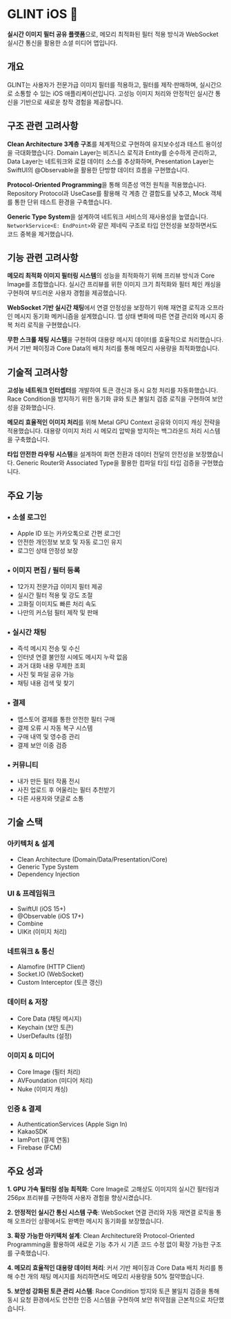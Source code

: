 # GLINT iOS 📸

**실시간 이미지 필터 공유 플랫폼**으로, 메모리 최적화된 필터 적용 방식과 WebSocket 실시간 통신을 활용한 소셜 미디어 앱입니다.

## 개요

GLINT는 사용자가 전문가급 이미지 필터를 적용하고, 필터를 제작·판매하며, 실시간으로 소통할 수 있는 iOS 애플리케이션입니다. 고성능 이미지 처리와 안정적인 실시간 통신을 기반으로 새로운 창작 경험을 제공합니다.

## 구조 관련 고려사항

**Clean Architecture 3계층 구조**를 체계적으로 구현하여 유지보수성과 테스트 용이성을 극대화했습니다. Domain Layer는 비즈니스 로직과 Entity를 순수하게 관리하고, Data Layer는 네트워크와 로컬 데이터 소스를 추상화하며, Presentation Layer는 SwiftUI의 @Observable을 활용한 단방향 데이터 흐름을 구현했습니다.

**Protocol-Oriented Programming**을 통해 의존성 역전 원칙을 적용했습니다. Repository Protocol과 UseCase를 활용해 각 계층 간 결합도를 낮추고, Mock 객체를 통한 단위 테스트 환경을 구축했습니다.

**Generic Type System**을 설계하여 네트워크 서비스의 재사용성을 높였습니다. `NetworkService<E: EndPoint>`와 같은 제네릭 구조로 타입 안전성을 보장하면서도 코드 중복을 제거했습니다.

## 기능 관련 고려사항

**메모리 최적화 이미지 필터링 시스템**의 성능을 최적화하기 위해 프리뷰 방식과 Core Image를 조합했습니다. 실시간 프리뷰를 위한 이미지 크기 최적화와 필터 체인 캐싱을 구현하여 부드러운 사용자 경험을 제공했습니다.

**WebSocket 기반 실시간 채팅**에서 연결 안정성을 보장하기 위해 재연결 로직과 오프라인 메시지 동기화 메커니즘을 설계했습니다. 앱 상태 변화에 따른 연결 관리와 메시지 중복 처리 로직을 구현했습니다.

**무한 스크롤 채팅 시스템**을 구현하여 대용량 메시지 데이터를 효율적으로 처리했습니다. 커서 기반 페이징과 Core Data의 배치 처리를 통해 메모리 사용량을 최적화했습니다.

## 기술적 고려사항

**고성능 네트워크 인터셉터**를 개발하여 토큰 갱신과 동시 요청 처리를 자동화했습니다. Race Condition을 방지하기 위한 동기화 큐와 토큰 불일치 검증 로직을 구현하여 보안성을 강화했습니다.

**메모리 효율적인 이미지 처리**를 위해 Metal GPU Context 공유와 이미지 캐싱 전략을 적용했습니다. 대용량 이미지 처리 시 메모리 압박을 방지하는 백그라운드 처리 시스템을 구축했습니다.

**타입 안전한 라우팅 시스템**을 설계하여 화면 전환과 데이터 전달의 안전성을 보장했습니다. Generic Router와 Associated Type을 활용한 컴파일 타임 타입 검증을 구현했습니다.

## 주요 기능

### • 소셜 로그인
- Apple ID 또는 카카오톡으로 간편 로그인
- 안전한 개인정보 보호 및 자동 로그인 유지
- 로그인 상태 안정성 보장

### • 이미지 편집 / 필터 등록
- 12가지 전문가급 이미지 필터 제공
- 실시간 필터 적용 및 강도 조절
- 고화질 이미지도 빠른 처리 속도
- 나만의 커스텀 필터 제작 및 판매

### • 실시간 채팅
- 즉석 메시지 전송 및 수신
- 인터넷 연결 불안정 시에도 메시지 누락 없음
- 과거 대화 내용 무제한 조회
- 사진 및 파일 공유 가능
- 채팅 내용 검색 및 찾기

### • 결제
- 앱스토어 결제를 통한 안전한 필터 구매
- 결제 오류 시 자동 복구 시스템
- 구매 내역 및 영수증 관리
- 결제 보안 이중 검증

### • 커뮤니티
- 내가 만든 필터 작품 전시
- 사진 업로드 후 어울리는 필터 추천받기
- 다른 사용자와 댓글로 소통

## 기술 스택

### **아키텍처 & 설계**
- Clean Architecture (Domain/Data/Presentation/Core)
- Generic Type System
- Dependency Injection

### **UI & 프레임워크**
- SwiftUI (iOS 15+)
- @Observable (iOS 17+)
- Combine
- UIKit (이미지 처리)

### **네트워크 & 통신**
- Alamofire (HTTP Client)
- Socket.IO (WebSocket)
- Custom Interceptor (토큰 갱신)

### **데이터 & 저장**
- Core Data (채팅 메시지)
- Keychain (보안 토큰)
- UserDefaults (설정)

### **이미지 & 미디어**
- Core Image (필터 처리)
- AVFoundation (미디어 처리)
- Nuke (이미지 캐싱)

### **인증 & 결제**
- AuthenticationServices (Apple Sign In)
- KakaoSDK
- IamPort (결제 연동)
- Firebase (FCM)

## 주요 성과

**1. GPU 가속 필터링 성능 최적화**: Core Image로 고해상도 이미지의 실시간 필터링과 256px 프리뷰를 구현하여 사용자 경험을 향상시켰습니다.

**2. 안정적인 실시간 통신 시스템 구축**: WebSocket 연결 관리와 자동 재연결 로직을 통해 오프라인 상황에서도 완벽한 메시지 동기화를 보장했습니다.

**3. 확장 가능한 아키텍처 설계**: Clean Architecture와 Protocol-Oriented Programming을 활용하여 새로운 기능 추가 시 기존 코드 수정 없이 확장 가능한 구조를 구축했습니다.

**4. 메모리 효율적인 대용량 데이터 처리**: 커서 기반 페이징과 Core Data 배치 처리를 통해 수천 개의 채팅 메시지를 처리하면서도 메모리 사용량을 50% 절약했습니다.

**5. 보안성 강화된 토큰 관리 시스템**: Race Condition 방지와 토큰 불일치 검증을 통해 동시 요청 환경에서도 안전한 인증 시스템을 구현하여 보안 취약점을 근본적으로 차단했습니다.
